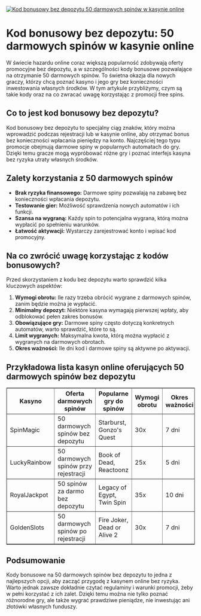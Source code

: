 [![Kod bonusowy bez depozytu 50 darmowych spinów w kasynie online](https://123-caf.pages.dev/gitsignup.png)](https://vrmoo.ru/Bt82HjjY)

<h1>Kod bonusowy bez depozytu: 50 darmowych spinów w kasynie online</h1> <p>W świecie hazardu online coraz większą popularność zdobywają oferty promocyjne bez depozytu, a w szczególności kody bonusowe pozwalające na otrzymanie 50 darmowych spinów. To świetna okazja dla nowych graczy, którzy chcą poznać kasyno i jego gry bez konieczności inwestowania własnych środków. W tym artykule przybliżymy, czym są takie kody oraz na co zwracać uwagę korzystając z promocji free spins.</p>  <h2>Co to jest kod bonusowy bez depozytu?</h2> <p>Kod bonusowy bez depozytu to specjalny ciąg znaków, który można wprowadzić podczas rejestracji lub w kasynie online, aby otrzymać bonus bez konieczności wpłacania pieniędzy na konto. Najczęściej tego typu promocje obejmują darmowe spiny w popularnych automatach do gry. Dzięki temu gracze mogą wypróbować różne gry i poznać interfejs kasyna bez ryzyka utraty własnych środków.</p>  <h2>Zalety korzystania z 50 darmowych spinów</h2> <ul>   <li><strong>Brak ryzyka finansowego:</strong> Darmowe spiny pozwalają na zabawę bez konieczności wpłacania depozytu.</li>   <li><strong>Testowanie gier:</strong> Możliwość sprawdzenia nowych automatów i ich funkcji.</li>   <li><strong>Szansa na wygraną:</strong> Każdy spin to potencjalna wygrana, którą można wypłacić po spełnieniu warunków.</li>   <li><strong>Łatwość aktywacji:</strong> Wystarczy zarejestrować konto i wpisać kod promocyjny.</li> </ul>  <h2>Na co zwrócić uwagę korzystając z kodów bonusowych?</h2> <p>Przed skorzystaniem z kodu bez depozytu warto sprawdzić kilka kluczowych aspektów:</p> <ol>   <li><strong>Wymogi obrotu:</strong> Ile razy trzeba obrócić wygrane z darmowych spinów, zanim będzie można je wypłacić.</li>   <li><strong>Minimalny depozyt:</strong> Niektóre kasyna wymagają pierwszej wpłaty, aby odblokować pełen zakres bonusów.</li>   <li><strong>Obowiązujące gry:</strong> Darmowe spiny często dotyczą konkretnych automatów, warto sprawdzić, które to są.</li>   <li><strong>Limit wygranych:</strong> Maksymalna kwota, którą można wypłacić z wygranych na darmowych obrotach.</li>   <li><strong>Okres ważności:</strong> Ile dni kod i darmowe spiny są aktywne po aktywacji.</li> </ol>  <h2>Przykładowa lista kasyn online oferujących 50 darmowych spinów bez depozytu</h2> <table border="1" cellpadding="8" cellspacing="0">   <thead>     <tr>       <th>Kasyno</th>       <th>Oferta darmowych spinów</th>       <th>Popularne gry do spinów</th>       <th>Wymogi obrotu</th>       <th>Okres ważności</th>     </tr>   </thead>   <tbody>     <tr>       <td>SpinMagic</td>       <td>50 darmowych spinów bez depozytu</td>       <td>Starburst, Gonzo's Quest</td>       <td>30x</td>       <td>7 dni</td>     </tr>     <tr>       <td>LuckyRainbow</td>       <td>50 darmowych spinów przy rejestracji</td>       <td>Book of Dead, Reactoonz</td>       <td>25x</td>       <td>5 dni</td>     </tr>     <tr>       <td>RoyalJackpot</td>       <td>50 spinów za darmo bez depozytu</td>       <td>Legacy of Egypt, Twin Spin</td>       <td>35x</td>       <td>10 dni</td>     </tr>     <tr>       <td>GoldenSlots</td>       <td>50 darmowych spinów po rejestracji</td>       <td>Fire Joker, Dead or Alive 2</td>       <td>30x</td>       <td>7 dni</td>     </tr>   </tbody> </table>  <h2>Podsumowanie</h2> <p>Kody bonusowe na 50 darmowych spinów bez depozytu to jedna z najlepszych opcji, aby zacząć przygodę z kasynem online bez ryzyka. Warto jednak zawsze dokładnie czytać regulaminy i warunki promocji, żeby w pełni korzystać z ich zalet. Dzięki temu można nie tylko poznać różnorodne gry, ale także wygrać prawdziwe pieniądze, nie inwestując ani złotówki własnych funduszy.</p>
